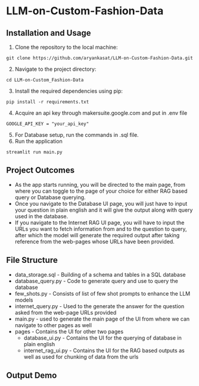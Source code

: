 # LLM-on-Custom-Fashion-Data


## Installation and Usage

1. Clone the repository to the local machine:
```
git clone https://github.com/aryankasat/LLM-on-Custom-Fashion-Data.git
```
2. Navigate to the project directory:
```
cd LLM-on-Custom_Fashion-Data
```
3. Install the required dependencies using pip:
```
pip install -r requirements.txt 
```
4. Acquire an api key through makersuite.google.com and put in .env file
```
GOOGLE_API_KEY = "your_api_key"
```
5. For Database setup, run the commands in .sql file.
6. Run the application
```
streamlit run main.py
```

## Project Outcomes

* As the app starts running, you will be directed to the main page, from where you can toggle to the page of your choice for either RAG based query or Database querying.
* Once you navigate to the Database UI page, you will just have to input your question in plain english and it will give the output along with query used in the database.
* If you navigate to the Internet RAG UI page, you will have to input the URLs you want to fetch information from and to the question to query, after which the model will generate the required output after taking reference from the web-pages whose URLs have been provided.

## File Structure

* data_storage.sql - Building of a schema and tables in a SQL database
* database_query.py - Code to generate query and use to query the database
* few_shots.py - Consists of list of few shot prompts to enhance the LLM models
* internet_query.py - Used to the generate the answer for the question asked from the web-page URLs provided
* main.py - used to generate the main page of the UI from where we can navigate to other pages as well
* pages - Contains the UI for other two pages
    * database_ui.py - Contains the UI for the querying of database in plain english
    * internet_rag_ui.py - Contains the  UI for the RAG based outputs as well as used for chunking of data from the urls

## Output Demo